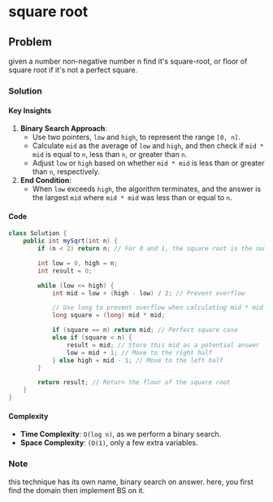 # square root
## Problem
given a number non-negative number n find it's square-root, or floor of square root if it's not a perfect square.

### Solution
#### Key Insights
1. **Binary Search Approach**:
    - Use two pointers, `low` and `high`, to represent the range `[0, n]`.
    - Calculate `mid` as the average of `low` and `high`, and then check if `mid * mid` is equal to `n`, less than `n`, or greater than `n`.
    - Adjust `low` or `high` based on whether `mid * mid` is less than or greater than `n`, respectively.
2. **End Condition**:
    - When `low` exceeds `high`, the algorithm terminates, and the answer is the largest `mid` where `mid * mid` was less than or equal to `n`.

#### Code
```java
class Solution {
    public int mySqrt(int n) {
        if (n < 2) return n; // For 0 and 1, the square root is the number itself.

        int low = 0, high = n;
        int result = 0;

        while (low <= high) {
            int mid = low + (high - low) / 2; // Prevent overflow

            // Use long to prevent overflow when calculating mid * mid
            long square = (long) mid * mid;

            if (square == n) return mid; // Perfect square case
            else if (square < n) {
                result = mid; // Store this mid as a potential answer
                low = mid + 1; // Move to the right half
            } else high = mid - 1; // Move to the left half
        }

        return result; // Return the floor of the square root
    }
}
```

#### Complexity
- **Time Complexity**: `O(log n)`, as we perform a binary search.
- **Space Complexity**: `(O(1)`, only a few extra variables.

### Note
this technique has its own name, binary search on answer. here, you first find the domain then implement BS on it.
